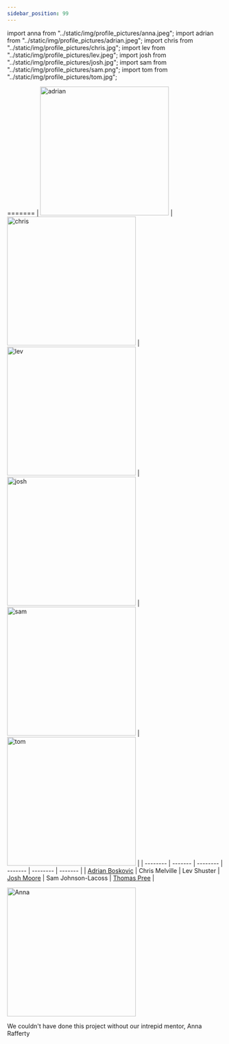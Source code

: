 ```yaml
---
sidebar_position: 99
---
```


import anna from "../static/img/profile_pictures/anna.jpeg";
import adrian from "../static/img/profile_pictures/adrian.jpeg";
import chris from "../static/img/profile_pictures/chris.jpg";
import lev from "../static/img/profile_pictures/lev.jpeg";
import josh from "../static/img/profile_pictures/josh.jpg";
import sam from "../static/img/profile_pictures/sam.png";
import tom from "../static/img/profile_pictures/tom.jpg";


=======
| <img src={adrian} alt="adrian" width="300"></img> | <img src={chris} alt="chris" width="300"></img> | <img src={lev} alt="lev" width="300"></img> | <img src={josh} alt="josh" width="300"></img> | <img src={sam} alt="sam" width="300"></img> | <img src={tom} alt="tom" width="300"></img> |
| -------- | ------- | -------- | ------- | -------- | ------- |
| [Adrian Boskovic](https://github.com/boskovica) | Chris Melville | Lev Shuster | [Josh Moore](https://learnmoore.org/josh/) | Sam Johnson-Lacoss | [Thomas Pree](mailto:tomrpree@gmail.com) |


<img src={anna} alt="Anna" width="300"></img>

We couldn't have done this project without our intrepid mentor, Anna Rafferty

